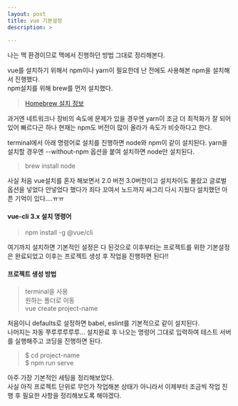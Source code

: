 ```yaml
---
layout: post
title: vue 기본설정
description: >
    
---
```


나는 맥 환경이므로 맥에서 진행하던 방법 그대로 정리해본다.

vue를 설치하기 위해서 npm이나 yarn이 필요한데 난 전에도 사용해본 npm을 설치해서 진행했다.   
npm설치를 위해 brew를 먼저 설치했다.

> [Homebrew 설치 정보](https://brew.sh/index_ko)   

과거엔 네트워크나 장비의 속도에 문제가 있을 경우엔 yarn이 조금 더 최적화가 잘 되어있어 빠르다곤 하나 현재는 npm도 버전이 많이 올라가 속도가 비슷하다고 한다.   


terminal에서 아래 명령어로 설치를 진행하면 node와 npm이 같이 설치된다.
yarn을 설치할 경우엔 --without-npm 옵션을 붙여 설치하면 node만 설치된다.
> brew install node   

사실 처음 vue설치를 혼자 해보면서 2.0 버전 3.0버전이고 설치차이도 몰랐고 글로벌 옵션을 넣었다 안넣었다 했다가 죄다 꼬여서 노드까지 싸그리 다시 지웠다 설치했던 아픈 기억이 있다....ㅠㅠ

#### vue-cli 3.x 설치 명령어
> npm install -g @vue/cli   

여기까지 설치하면 기본적인 설정은 다 된것으로 이후부터는 프로젝트를 위한 기본설정은 완료되었고 이후는 프로젝트 생성 후 작업을 진행하면 된다!!    



#### 프로젝트 생성 방법   
> terminal을 사용   
> 원하는 폴더로 이동   
> vue create project-name

처음이니 defaults로 설정하면 babel, eslint를 기본적으로 같이 설치된다.   
나머지는 자동 쭈루루루루루...
설치완료 후 나오는 명령어 그대로 입력하여 테스트 서버를 실행해주고 코딩을 진행하면 된다.

> $ cd project-name   
> $ npm run serve



아주 가장 기본적인 세팅을 정리해보았다.  
사실 아직 프로젝트 단위로 무언가 작업해본 상태가 아니라서 이제부터 조금씩 작업 진행 후 필요한 사항을 정리해보도록 해야겠다.
